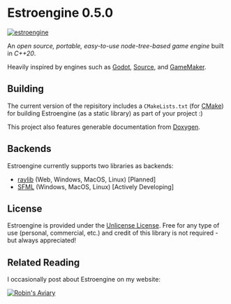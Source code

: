 # Estroengine 0.5.0

[![estroengine](https://robinsaviary.com/gifs/estroengine.gif)](https://blinkies.cafe/?s=0023-trans-pride)

An *open source, portable, easy-to-use node-tree-based game engine* built in *C++20*.

Heavily inspired by engines such as [Godot](https://godotengine.org/), [Source](https://developer.valvesoftware.com/wiki/SDK_Docs), and [GameMaker](https://gamemaker.io/en).

## Building

The current version of the repisitory includes a `CMakeLists.txt` (for [CMake](https://cmake.org/)) for building Estroengine (as a static library) as part of your project :)

This project also features generable documentation from [Doxygen](https://www.doxygen.nl/).

## Backends

Estroengine currently supports two libraries as backends:
* [raylib](https://www.raylib.com/) (Web, Windows, MacOS, Linux) [Planned]
* [SFML](https://www.sfml-dev.org/) (Windows, MacOS, Linux) [Actively Developing]

## License

Estroengine is provided under the [Unlicense License](https://unlicense.org/).
Free for any type of use (personal, commercial, etc.) and credit of this library is not required - but always appreciated!

## Related Reading

I occasionally post about Estroengine on my website:

[![Robin's Aviary](https://robinsaviary.com/robins-aviary.gif)](https://robinsaviary.com)
